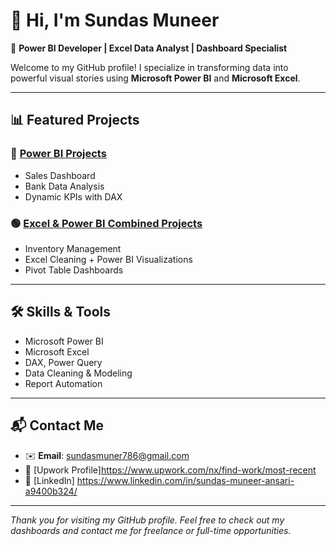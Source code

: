 # 👋 Hi, I'm Sundas Muneer

🎯 **Power BI Developer | Excel Data Analyst | Dashboard Specialist**

Welcome to my GitHub profile! I specialize in transforming data into powerful visual stories using **Microsoft Power BI** and **Microsoft Excel**.

---

## 📊 Featured Projects

### 🔷 [Power BI Projects](https://github.com/sundasmuneer/Sundas-PowerBI)
- Sales Dashboard
- Bank Data Analysis
- Dynamic KPIs with DAX

### 🟢 [Excel & Power BI Combined Projects](https://github.com/sundasmuneer/Sundas-MS-Excel-Power-BI)
- Inventory Management
- Excel Cleaning + Power BI Visualizations
- Pivot Table Dashboards

---

## 🛠️ Skills & Tools
- Microsoft Power BI
- Microsoft Excel
- DAX, Power Query
- Data Cleaning & Modeling
- Report Automation

---

## 📬 Contact Me
- ✉️ **Email**: sundasmuner786@gmail.com  
- 🔗 [Upwork Profile]https://www.upwork.com/nx/find-work/most-recent
- 🔗 [LinkedIn] https://www.linkedin.com/in/sundas-muneer-ansari-a9400b324/

---

_Thank you for visiting my GitHub profile. Feel free to check out my dashboards and contact me for freelance or full-time opportunities._
